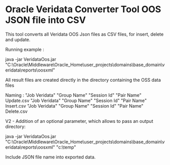 # Oracle Veridata Converter Tool OOS JSON file into CSV

This tool converts all Veridata OOS Json files as CSV files, for insert, delete and update.

Running example : 

java -jar VeridataOos.jar "C:\Oracle\Middleware\Oracle_Home\user_projects\domains\base_domain\veridata\reports\oosxml"

All result files are created directly in the directory containing the OSS data files

Naming :
"Job Veridata" "Group Name" "Session Id" "Pair Name" Update.csv
"Job Veridata" "Group Name" "Session Id" "Pair Name" Insert.csv
"Job Veridata" "Group Name" "Session Id" "Pair Name" Delete.csv

V2 - Addition of an optional parameter, which allows to pass an output directory:

java -jar VeridataOos.jar "C:\Oracle\Middleware\Oracle_Home\user_projects\domains\base_domain\veridata\reports\oosxml" "c:\\temp"

Include JSON file name into exported data.
